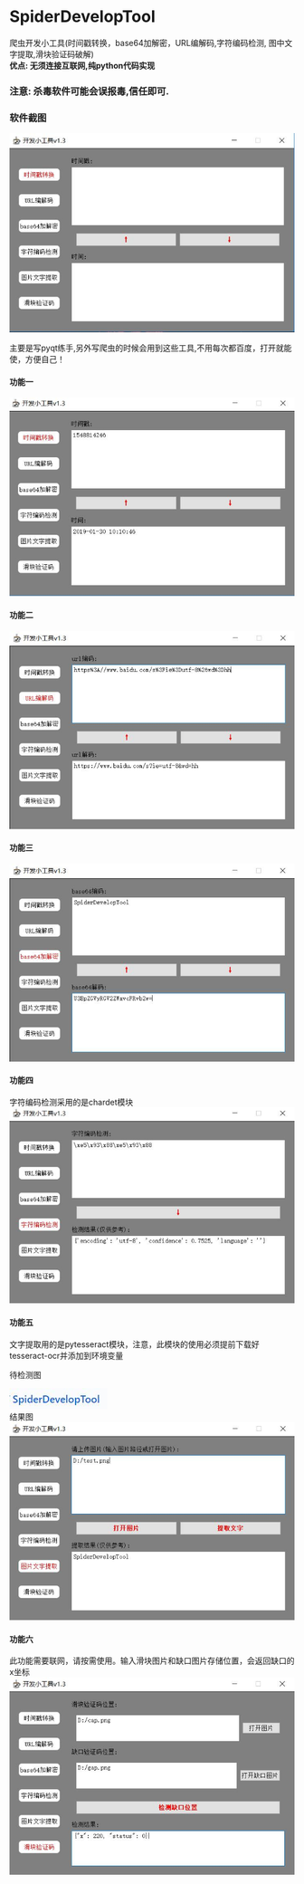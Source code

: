 # SpiderDevelopTool
爬虫开发小工具(时间戳转换，base64加解密，URL编解码,字符编码检测, 图中文字提取,滑块验证码破解)  
**优点: 无须连接互联网,纯python代码实现**  
### 注意: 杀毒软件可能会误报毒,信任即可.

###  软件截图
![封面](img/封面.jpg)

主要是写pyqt练手,另外写爬虫的时候会用到这些工具,不用每次都百度，打开就能使，方便自己！

#### 功能一
![1](img/时间戳转换.jpg)
#### 功能二
![2](img/URL编解码.jpg)
#### 功能三
![3](img/base64加解密.jpg)
#### 功能四
字符编码检测采用的是chardet模块
![4](img/字符编码检测.jpg)
<br>
#### 功能五
文字提取用的是pytesseract模块，注意，此模块的使用必须提前下载好tesseract-ocr并添加到环境变量  

待检测图  

![5](img/test.png)  
结果图   
![5](img/图片文字提取.jpg)

#### 功能六
此功能需要联网，请按需使用。输入滑块图片和缺口图片存储位置，会返回缺口的x坐标
![6](img/滑块验证码.jpg)


